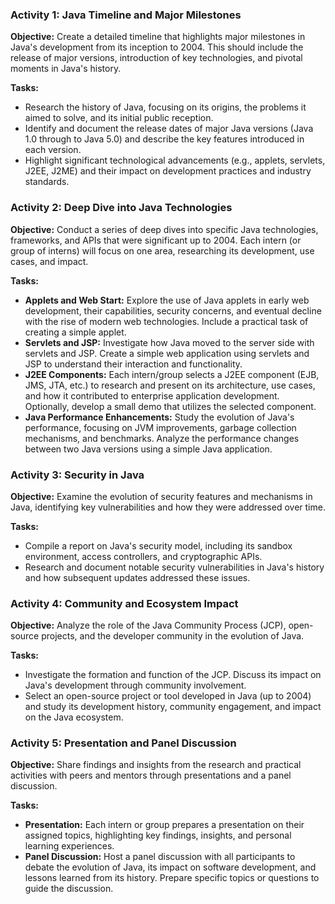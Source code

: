 ### Activity 1: Java Timeline and Major Milestones

**Objective:** Create a detailed timeline that highlights major milestones in Java's development from its inception to 2004. This should include the release of major versions, introduction of key technologies, and pivotal moments in Java's history.

**Tasks:**
- Research the history of Java, focusing on its origins, the problems it aimed to solve, and its initial public reception.
- Identify and document the release dates of major Java versions (Java 1.0 through to Java 5.0) and describe the key features introduced in each version.
- Highlight significant technological advancements (e.g., applets, servlets, J2EE, J2ME) and their impact on development practices and industry standards.

### Activity 2: Deep Dive into Java Technologies

**Objective:** Conduct a series of deep dives into specific Java technologies, frameworks, and APIs that were significant up to 2004. Each intern (or group of interns) will focus on one area, researching its development, use cases, and impact.

**Tasks:**
- **Applets and Web Start:** Explore the use of Java applets in early web development, their capabilities, security concerns, and eventual decline with the rise of modern web technologies. Include a practical task of creating a simple applet.
- **Servlets and JSP:** Investigate how Java moved to the server side with servlets and JSP. Create a simple web application using servlets and JSP to understand their interaction and functionality.
- **J2EE Components:** Each intern/group selects a J2EE component (EJB, JMS, JTA, etc.) to research and present on its architecture, use cases, and how it contributed to enterprise application development. Optionally, develop a small demo that utilizes the selected component.
- **Java Performance Enhancements:** Study the evolution of Java's performance, focusing on JVM improvements, garbage collection mechanisms, and benchmarks. Analyze the performance changes between two Java versions using a simple Java application.

### Activity 3: Security in Java

**Objective:** Examine the evolution of security features and mechanisms in Java, identifying key vulnerabilities and how they were addressed over time.

**Tasks:**
- Compile a report on Java's security model, including its sandbox environment, access controllers, and cryptographic APIs.
- Research and document notable security vulnerabilities in Java's history and how subsequent updates addressed these issues.

### Activity 4: Community and Ecosystem Impact

**Objective:** Analyze the role of the Java Community Process (JCP), open-source projects, and the developer community in the evolution of Java.

**Tasks:**
- Investigate the formation and function of the JCP. Discuss its impact on Java's development through community involvement.
- Select an open-source project or tool developed in Java (up to 2004) and study its development history, community engagement, and impact on the Java ecosystem.

### Activity 5: Presentation and Panel Discussion

**Objective:** Share findings and insights from the research and practical activities with peers and mentors through presentations and a panel discussion.

**Tasks:**
- **Presentation:** Each intern or group prepares a presentation on their assigned topics, highlighting key findings, insights, and personal learning experiences.
- **Panel Discussion:** Host a panel discussion with all participants to debate the evolution of Java, its impact on software development, and lessons learned from its history. Prepare specific topics or questions to guide the discussion.
